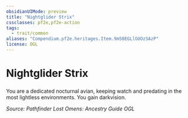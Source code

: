 ```yaml
---
obsidianUIMode: preview
title: "Nightglider Strix"
cssclasses: pf2e,pf2e-action
tags:
  - trait/common
aliases: "Compendium.pf2e.heritages.Item.9mS8EGLlGUOzSAzP"
license: OGL
---
```

# Nightglider Strix

### 






You are a dedicated nocturnal avian, keeping watch and predating in the most lightless environments. You gain darkvision.

*Source: Pathfinder Lost Omens: Ancestry Guide*
*OGL*